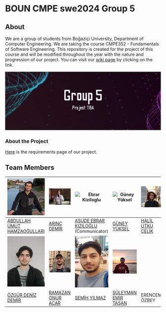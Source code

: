 # BOUN CMPE swe2024 Group 5


## About

We are a group of students from Boğaziçi University, Department of Computer Engineering. We are taking the course CMPE352 - Fundamentals of Software Engineering. This repository is created for the project of this course and will be modified throughout the year with the nature and progression of our project. You can visit our [wiki page](https://github.com/bounswe/bounswe2024group5/wiki) by clicking on the link.

![cover](/.github/images/cover.png)

### About the Project

[Here](https://github.com/bounswe/bounswe2024group5/wiki/Requirements) is the requirements page of our project.


## Team Members

| <img src="https://github.com/bounswe/bounswe2024group5/blob/main/.github/images/members/abdullahumut.png" alt="Abdullah Umut" width="150"> | <img src="https://github.com/bounswe/bounswe2024group5/blob/main/.github/images/members/Arınç.jpg" alt="Arınç Demir" width="150"> | <img src="https://avatars.githubusercontent.com/u/83813907?v=4" alt="Ebrar Kiziloglu" width="150"> | <img src="https://github.com/bounswe/bounswe2024group5/assets/137878803/906204e2-ce93-4594-90ba-ca03cfcc336f" alt="Güney Yüksel" width="150"> | <img src="https://github.com/bounswe/bounswe2024group5/blob/main/.github/images/members/HalilUtkuCelik.jpg" alt="Halil Utku Celik" width="150"> |
|---|---|---|---|---|
|[ABDULLAH UMUT HAMZAOĞULLARI](https://github.com/bounswe/bounswe2024group5/wiki/Abdullah-Umut-Hamzao%C4%9Fullar%C4%B1)|[ARINÇ DEMİR](https://github.com/bounswe/bounswe2024group5/wiki/Ar%C4%B1n%C3%A7-Demir)|[ASUDE EBRAR KIZILOĞLU](https://github.com/bounswe/bounswe2024group5/wiki/Asude-Ebrar-K%C4%B1z%C4%B1lo%C4%9Flu) (Communicator)|[GÜNEY YÜKSEL](https://github.com/bounswe/bounswe2024group5/wiki/Güney-Yüksel)|[HALİL UTKU ÇELİK](https://github.com/bounswe/bounswe2024group5/wiki/Halil-Utku-%C3%87elik)|
| <img src="https://github.com/bounswe/bounswe2024group5/blob/main/.github/images/members/ozgurdenizdemir.jpeg" alt="Özgür Deniz Demir" width="150"> | <img src="https://github.com/bounswe/bounswe2024group5/blob/main/.github/images/members/ramazanonur.jpeg" alt="Ramazan" width="150"> | <img src="https://raw.githubusercontent.com/bounswe/bounswe2024group5/main/.github/images/members/semih.jpg" alt="Semih" width="150"> | <img src="https://github.com/bounswe/bounswe2024group5/blob/main/.github/images/members/suleymanemir.jpg" alt="Suleyman Emir" width="150"> |
|[ÖZGÜR DENİZ DEMİR](https://github.com/bounswe/bounswe2024group5/wiki/%C3%96zg%C3%BCr-Deniz-Demir)|[RAMAZAN ONUR ACAR](https://github.com/bounswe/bounswe2024group5/wiki/Ramazan-Onur-Acar)|[SEMİH YILMAZ](https://github.com/bounswe/bounswe2024group5/wiki/Semih-Y%C4%B1lmaz)|[SÜLEYMAN EMİR TAŞAN](https://github.com/bounswe/bounswe2024group5/wiki/S%C3%BCleyman-Emir-Ta%C5%9Fan)| ERENCEM ÖZBEY

